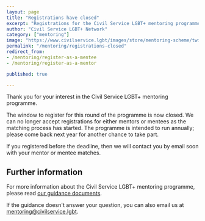 ```yaml
---
layout: page
title: "Registrations have closed"
excerpt: "Registrations for the Civil Service LGBT+ mentoring programme are now closed."
author: "Civil Service LGBT+ Network"
category: ["mentoring"]
image: "https://www.civilservice.lgbt/images/store/mentoring-scheme/twitter-timeline--mentoring-for-lgbt-civil-servants.png"
permalink: "/mentoring/registrations-closed"
redirect_from:
- /mentoring/register-as-a-mentee
- /mentoring/register-as-a-mentor

published: true

---
```


Thank you for your interest in the Civil Service LGBT+ mentoring programme.

The window to register for this round of the programme is now closed. We can no longer accept registrations for either mentors or mentees as the matching process has started. The programme is intended to run annually; please come back next year for another chance to take part.

If you registered before the deadline, then we will contact you by email soon with your mentor or mentee matches.

## Further information

For more information about the Civil Service LGBT+ mentoring programme, please read [our guidance documents](https://www.civilservice.lgbt/mentoring).

If the guidance doesn't answer your question, you can also email us at [mentoring@civilservice.lgbt](mailto:mentoring@civilservice.lgbt).
